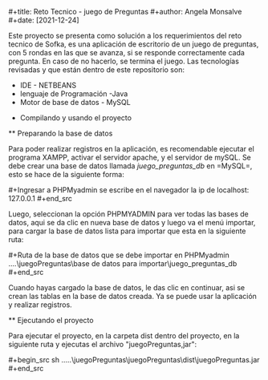 #+title: Reto Tecnico - juego de Preguntas
#+author: Angela Monsalve
#+date: [2021-12-24]

Este proyecto se presenta como solución a los requerimientos del reto tecnico de Sofka, es una aplicación de escritorio 
de un juego de preguntas, con 5 rondas en las que se avanza, si se responde correctamente cada pregunta. En caso de no hacerlo, 
se termina el juego. 
Las tecnologías revisadas y que están dentro de este repositorio son:

- IDE  - NETBEANS
- lenguaje de Programación  -Java
- Motor de base de datos - MySQL


* Compilando y usando el proyecto

** Preparando la base de datos

Para poder realizar registros en la aplicación, es recomendable ejecutar el programa XAMPP, activar el servidor apache, 
y el servidor de mySQL. Se debe crear una base de datos llamada *juego_preguntas_db* en =MySQL=, esto se hace de la siguiente forma:

#+Ingresar a PHPMyadmin
se escribe en el navegador la ip de localhost: 127.0.0.1 
#+end_src

Luego, seleccionan la opción PHPMYADMIN para ver todas las bases de datos, aqui se da clic en nueva base de datos y luego va el menú importar,
para cargar la base de datos lista para importar que esta en la siguiente ruta:

#+Ruta de la base de datos que se debe importar en PHPMyadmin
....\juegoPreguntas\base de datos para importar\juego_preguntas_db
#+end_src

Cuando hayas cargado la base de datos, le das clic en continuar, asi se crean las tablas en la base de datos creada.
Ya se puede usar la aplicación y realizar registros.


** Ejecutando el proyecto

Para ejecutar el proyecto, en la carpeta dist dentro del proyecto, en la siguiente ruta y ejecutas el archivo "juegoPreguntas,jar":

#+begin_src sh
.....\juegoPreguntas\juegoPreguntas\dist\juegoPreguntas.jar
#+end_src
